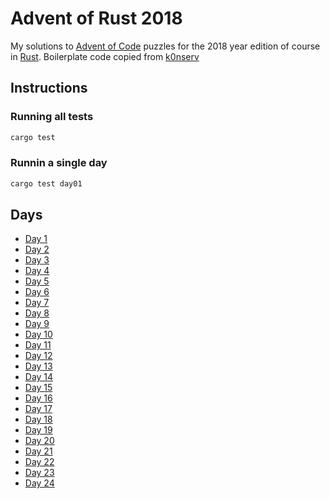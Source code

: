 # Advent of Rust 2018

My solutions to [Advent of Code](https://adventofcode.com/) puzzles for the 2018 year edition of course in [Rust](https://rust-lang.org/). Boilerplate code copied from [k0nserv](https://github.com/k0nserv/advent-of-rust-2018.git)

## Instructions

### Running all tests

```bash
cargo test
```

### Runnin a single day

```bash
cargo test day01
```

## Days

+ [Day 1](src/day01.rs)
+ [Day 2](src/day02.rs)
+ [Day 3](src/day03.rs)
+ [Day 4](src/day04.rs)
+ [Day 5](src/day05.rs)
+ [Day 6](src/day06.rs)
+ [Day 7](src/day07.rs)
+ [Day 8](src/day08.rs)
+ [Day 9](src/day09.rs)
+ [Day 10](src/day10.rs)
+ [Day 11](src/day11.rs)
+ [Day 12](src/day12.rs)
+ [Day 13](src/day13.rs)
+ [Day 14](src/day14.rs)
+ [Day 15](src/day15.rs)
+ [Day 16](src/day16.rs)
+ [Day 17](src/day17.rs)
+ [Day 18](src/day18.rs)
+ [Day 19](src/day19.rs)
+ [Day 20](src/day20.rs)
+ [Day 21](src/day21.rs)
+ [Day 22](src/day22.rs)
+ [Day 23](src/day23.rs)
+ [Day 24](src/day24.rs)

